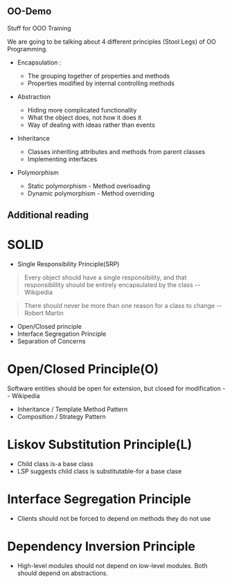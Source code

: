## OO-Demo
Stuff for OOO Training

We are going to be talking about 4 different principles (Stool Legs) of OO Programming.

- Encapsulation : 
    - The grouping together of properties and methods
    - Properties modified by internal controlling methods

- Abstraction
    - Hiding more complicated functionality
    - What the object does, not how it does it
    - Way of dealing with ideas rather than events

- Inheritance
    - Classes inheriting attributes and methods from parent classes
    - Implementing interfaces
- Polymorphism
    - Static polymorphism - Method overloading
    - Dynamic polymorphism - Method overriding



## Additional reading

# SOLID 
- Single Responsibility Principle(SRP)
> Every object should have a single responsibility, and that responsiblility should be entirely encapsulated by the class -- Wikipedia

> There should never be more than one reason for a class to change -- Robert Martin

- Open/Closed principle
- Interface Segregation Principle
- Separation of Concerns

# Open/Closed Principle(O)
Software entities should be open for extension, but closed for modification -- Wikipedia
- Inheritance / Template Method Pattern
- Composition / Strategy Pattern

# Liskov Substitution Principle(L)

- Child class is-a base class
- LSP suggests child class is substitutable-for a base clase

# Interface Segregation Principle

- Clients should not be forced to depend on methods they do not use

# Dependency Inversion Principle

- High-level modules should not depend on low-level modules. Both should depend on abstractions.







